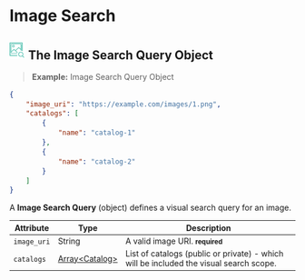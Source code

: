 
# Image Search

## <img src="images/image-search_icon.png" alt="image-search_icon" width="28px" height="auto"> The Image Search Query Object

> **Example:** Image Search Query Object

```json
{
	"image_uri": "https://example.com/images/1.png",
	"catalogs": [
	    {
	        "name": "catalog-1"
	    },
	    {
	        "name": "catalog-2"
	    }
	]
}
```

A **Image Search Query** (object) defines a visual search query for an image.

Attribute 		| Type 									| Description
------- 		| -------								| -------
`image_uri` 	| String								| A valid image URI. **<small>required</small>**
`catalogs` 		| [Array&lt;Catalog&gt;](#catalog)		| List of catalogs (public or private) - which will be included the visual search scope.